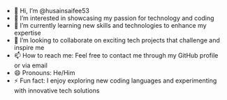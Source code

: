 - 👋 Hi, I’m @husainsaifee53
- 👀 I’m interested in showcasing my passion for technology and coding
- 🌱 I’m currently learning new skills and technologies to enhance my expertise
- 💞️ I’m looking to collaborate on exciting tech projects that challenge and inspire me
- 📫 How to reach me: Feel free to contact me through my GitHub profile or via email
- 😄 Pronouns: He/Him
- ⚡ Fun fact: I enjoy exploring new coding languages and experimenting with innovative tech solutions

<!---
husainsaifee53/husainsaifee53 is a ✨ special ✨ repository because its `README.md` (this file) appears on your GitHub profile.
You can click the Preview link to take a look at your changes.
--->
